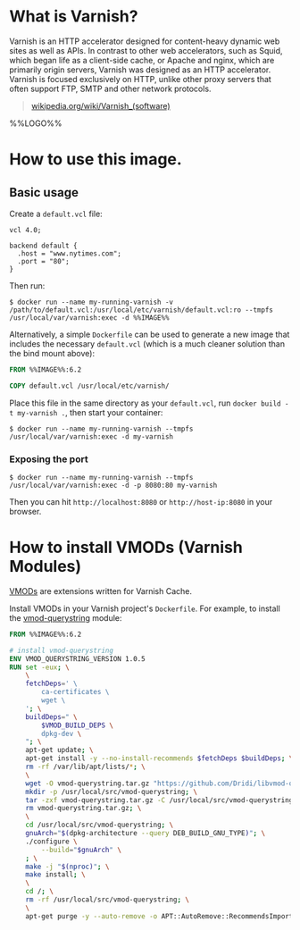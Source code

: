 # What is Varnish?

Varnish is an HTTP accelerator designed for content-heavy dynamic web sites as well as APIs. In contrast to other web accelerators, such as Squid, which began life as a client-side cache, or Apache and nginx, which are primarily origin servers, Varnish was designed as an HTTP accelerator. Varnish is focused exclusively on HTTP, unlike other proxy servers that often support FTP, SMTP and other network protocols.

> [wikipedia.org/wiki/Varnish_(software)](https://en.wikipedia.org/wiki/Varnish_(software))

%%LOGO%%

# How to use this image.

## Basic usage

Create a `default.vcl` file:

```vcl
vcl 4.0;

backend default {
  .host = "www.nytimes.com";
  .port = "80";
}
```

Then run:

```console
$ docker run --name my-running-varnish -v /path/to/default.vcl:/usr/local/etc/varnish/default.vcl:ro --tmpfs /usr/local/var/varnish:exec -d %%IMAGE%%
```

Alternatively, a simple `Dockerfile` can be used to generate a new image that includes the necessary `default.vcl` (which is a much cleaner solution than the bind mount above):

```dockerfile
FROM %%IMAGE%%:6.2

COPY default.vcl /usr/local/etc/varnish/
```

Place this file in the same directory as your `default.vcl`, run `docker build -t my-varnish .`, then start your container:

```console
$ docker run --name my-running-varnish --tmpfs /usr/local/var/varnish:exec -d my-varnish
```

### Exposing the port

```console
$ docker run --name my-running-varnish --tmpfs /usr/local/var/varnish:exec -d -p 8080:80 my-varnish
```

Then you can hit `http://localhost:8080` or `http://host-ip:8080` in your browser.

# How to install VMODs (Varnish Modules)

[VMODs](https://varnish-cache.org/vmods/) are extensions written for Varnish Cache.

Install VMODs in your Varnish project's `Dockerfile`. For example, to install the [vmod-querystring](https://github.com/Dridi/libvmod-querystring) module:

```dockerfile
FROM %%IMAGE%%:6.2

# install vmod-querystring
ENV VMOD_QUERYSTRING_VERSION 1.0.5
RUN set -eux; \
	\
	fetchDeps=' \
		ca-certificates \
		wget \
	'; \
	buildDeps=" \
		$VMOD_BUILD_DEPS \
		dpkg-dev \
	"; \
	apt-get update; \
	apt-get install -y --no-install-recommends $fetchDeps $buildDeps; \
	rm -rf /var/lib/apt/lists/*; \
	\
	wget -O vmod-querystring.tar.gz "https://github.com/Dridi/libvmod-querystring/releases/download/v$VMOD_QUERYSTRING_VERSION/vmod-querystring-$VMOD_QUERYSTRING_VERSION.tar.gz"; \
	mkdir -p /usr/local/src/vmod-querystring; \
	tar -zxf vmod-querystring.tar.gz -C /usr/local/src/vmod-querystring --strip-components=1; \
	rm vmod-querystring.tar.gz; \
	\
	cd /usr/local/src/vmod-querystring; \
	gnuArch="$(dpkg-architecture --query DEB_BUILD_GNU_TYPE)"; \
	./configure \
		--build="$gnuArch" \
	; \
	make -j "$(nproc)"; \
	make install; \
	\
	cd /; \
	rm -rf /usr/local/src/vmod-querystring; \
	\
	apt-get purge -y --auto-remove -o APT::AutoRemove::RecommendsImportant=false $fetchDeps $buildDeps
```
